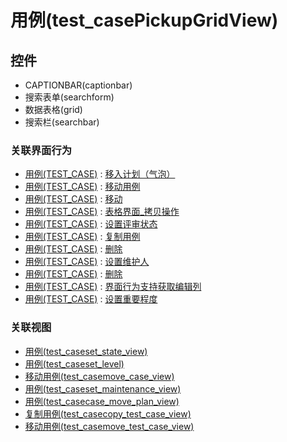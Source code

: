 # 用例(test_casePickupGridView)  <!-- {docsify-ignore-all} -->






## 控件
  * CAPTIONBAR(captionbar)
  * 搜索表单(searchform)
  * 数据表格(grid)
  * 搜索栏(searchbar)


### 关联界面行为
  * [用例(TEST_CASE)](module/TestMgmt/Test_case) : [移入计划（气泡）](module/TestMgmt/Test_case#界面行为)
  * [用例(TEST_CASE)](module/TestMgmt/Test_case) : [移动用例](module/TestMgmt/Test_case#界面行为)
  * [用例(TEST_CASE)](module/TestMgmt/Test_case) : [移动](module/TestMgmt/Test_case#界面行为)
  * [用例(TEST_CASE)](module/TestMgmt/Test_case) : [表格界面_拷贝操作](module/TestMgmt/Test_case#界面行为)
  * [用例(TEST_CASE)](module/TestMgmt/Test_case) : [设置评审状态](module/TestMgmt/Test_case#界面行为)
  * [用例(TEST_CASE)](module/TestMgmt/Test_case) : [复制用例](module/TestMgmt/Test_case#界面行为)
  * [用例(TEST_CASE)](module/TestMgmt/Test_case) : [删除](module/TestMgmt/Test_case#界面行为)
  * [用例(TEST_CASE)](module/TestMgmt/Test_case) : [设置维护人](module/TestMgmt/Test_case#界面行为)
  * [用例(TEST_CASE)](module/TestMgmt/Test_case) : [删除](module/TestMgmt/Test_case#界面行为)
  * [用例(TEST_CASE)](module/TestMgmt/Test_case) : [界面行为支持获取编辑列](module/TestMgmt/Test_case#界面行为)
  * [用例(TEST_CASE)](module/TestMgmt/Test_case) : [设置重要程度](module/TestMgmt/Test_case#界面行为)

### 关联视图
  * [用例(test_caseset_state_view)](app/view/test_caseset_state_view)
  * [用例(test_caseset_level)](app/view/test_caseset_level)
  * [移动用例(test_casemove_case_view)](app/view/test_casemove_case_view)
  * [用例(test_caseset_maintenance_view)](app/view/test_caseset_maintenance_view)
  * [用例(test_casecase_move_plan_view)](app/view/test_casecase_move_plan_view)
  * [复制用例(test_casecopy_test_case_view)](app/view/test_casecopy_test_case_view)
  * [移动用例(test_casemove_test_case_view)](app/view/test_casemove_test_case_view)

<script>
 const { createApp } = Vue
  createApp({
    data() {
      return {
        message: '!'
      }
    }
  }).use(ElementPlus).mount('#app')
</script>